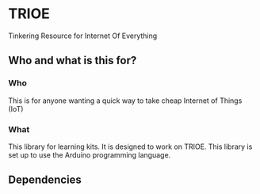 # TRIOE

Tinkering Resource for Internet Of Everything

## Who and what is this for?

### Who

This is for anyone wanting a quick way to take cheap Internet of Things (IoT)

### What

This library for learning kits. It is designed to work on TRIOE. This library is set up to use the Arduino programming language.

## Dependencies
